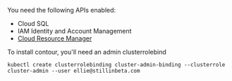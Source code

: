 You need the following APIs enabled:

* Cloud SQL
* IAM Identity and Account Management
* [Cloud Resource Manager](https://console.developers.google.com/apis/api/cloudresourcemanager.googleapis.com/overview)

To install contour, you'll need an admin clusterrolebind

```
kubectl create clusterrolebinding cluster-admin-binding --clusterrole cluster-admin --user ellie@stillinbeta.com
```
